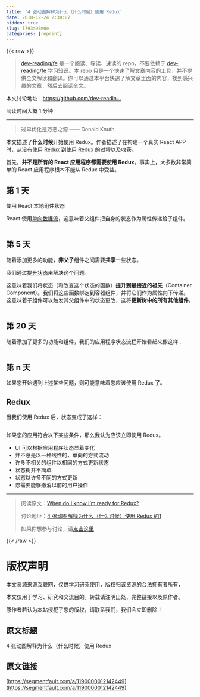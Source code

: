 ```yaml
---
title: '4 张动图解释为什么（什么时候）使用 Redux' 
date: 2018-12-24 2:30:07
hidden: true
slug: l793a95m0e
categories: [reprint]
---
```


{{< raw >}}

                    
<blockquote><p><a href="https://github.com/dev-reading/fe" rel="nofollow noreferrer" target="_blank">dev-reading/fe</a> 是一个阅读、导读、速读的 repo，不要依赖于 <a href="https://github.com/dev-reading/fe" rel="nofollow noreferrer" target="_blank">dev-reading/fe</a> 学习知识。本 repo 只是一个快速了解文章内容的工具，并不提供全文解读和翻译。你可以通过本平台快速了解文章里面的内容，找到感兴趣的文章，然后去阅读全文。</p></blockquote>
<p>本文讨论地址：<a href="https://github.com/dev-reading/fe/issues/11" rel="nofollow noreferrer" target="_blank">https://github.com/dev-readin...</a></p>
<p>阅读时间大概 1 分钟</p>
<hr>
<blockquote><p>过早优化是万恶之源 —— Donald Knuth</p></blockquote>
<p>本文描述了<strong>什么时候</strong>开始使用 Redux。作者描述了在构建一个真实 React APP 时，从没有使用 Redux 到使用 Redux 的过程以及收获。</p>
<p>首先，<strong>并不是所有的 React 应用程序都需要使用 Redux</strong>。事实上，大多数非常简单的 React 应用程序根本不能从 Redux 中受益。</p>
<h2 id="articleHeader0">第 1 天</h2>
<p>使用 React 本地组件状态</p>
<p>React 使用<a href="https://reactjs.org/docs/state-and-lifecycle.html#the-data-flows-down" rel="nofollow noreferrer" target="_blank">单向数据流</a>，这意味着父组件把自身的状态作为属性传递给子组件。</p>
<p><span class="img-wrap"><img data-src="/img/bVY6Xf?w=550&amp;h=300" src="https://static.alili.tech/img/bVY6Xf?w=550&amp;h=300" alt="" title="" style="cursor: pointer; display: inline;"></span></p>
<h2 id="articleHeader1">第 5 天</h2>
<p>随着添加更多的功能，<strong>非父子</strong>组件之间需要<strong>共享</strong>一些状态。</p>
<p>我们通过<a href="https://reactjs.org/docs/lifting-state-up.html" rel="nofollow noreferrer" target="_blank">提升状态</a>来解决这个问题。</p>
<p>这意味着我们将状态（和改变这个状态的函数）<strong>提升到最接近的祖先</strong>（Container Component）。我们将这些函数绑定到容器组件，并将它们作为属性向下传递。这意味着子组件可以触发其父组件中的状态更改，这将<strong>更新树中的所有其他组件</strong>。</p>
<p><span class="img-wrap"><img data-src="/img/bVY6Xp?w=550&amp;h=325" src="https://static.alili.tech/img/bVY6Xp?w=550&amp;h=325" alt="" title="" style="cursor: pointer;"></span></p>
<h2 id="articleHeader2">第 20 天</h2>
<p>随着添加了更多的功能和组件，我们的应用程序状态流程开始看起来像这样...</p>
<p><span class="img-wrap"><img data-src="/img/bVY6XB?w=550&amp;h=475" src="https://static.alili.tech/img/bVY6XB?w=550&amp;h=475" alt="" title="" style="cursor: pointer;"></span></p>
<h2 id="articleHeader3">第 n 天</h2>
<p>如果您开始遇到上述某些问题，则可能意味着您应该使用 Redux 了。</p>
<h2 id="articleHeader4">Redux</h2>
<p>当我们使用 Redux 后，状态变成了这样：</p>
<p><span class="img-wrap"><img data-src="/img/bVY6XH?w=700&amp;h=475" src="https://static.alili.tech/img/bVY6XH?w=700&amp;h=475" alt="" title="" style="cursor: pointer;"></span></p>
<p>如果您的应用符合以下某些条件，那么我认为应该立即使用 Redux。</p>
<ul>
<li>UI 可以根据应用程序状态显着变化</li>
<li>并不总是以一种线性的，单向的方式流动</li>
<li>许多不相关的组件以相同的方式更新状态</li>
<li>状态树并不简单</li>
<li>状态以许多不同的方式更新</li>
<li>您需要能够撤消以前的用户操作</li>
</ul>
<hr>
<blockquote>
<p>阅读原文：<a href="https://medium.com/dailyjs/when-do-i-know-im-ready-for-redux-f34da253c85f" rel="nofollow noreferrer" target="_blank">When do I know I’m ready for Redux?</a></p>
<p>讨论地址：<a href="https://github.com/dev-reading/fe/issues/11" rel="nofollow noreferrer" target="_blank">4 张动图解释为什么（什么时候）使用 Redux #11</a></p>
<p>如果你想参与讨论，请<a href="https://github.com/dev-reading/fe" rel="nofollow noreferrer" target="_blank">点击这里</a></p>
</blockquote>

                
{{< /raw >}}

# 版权声明
本文资源来源互联网，仅供学习研究使用，版权归该资源的合法拥有者所有，

本文仅用于学习、研究和交流目的。转载请注明出处、完整链接以及原作者。

原作者若认为本站侵犯了您的版权，请联系我们，我们会立即删除！

## 原文标题
4 张动图解释为什么（什么时候）使用 Redux

## 原文链接
[https://segmentfault.com/a/1190000012142449](https://segmentfault.com/a/1190000012142449)


